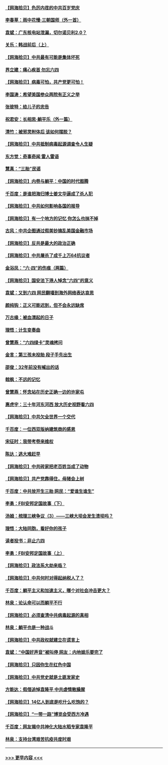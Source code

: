 #### [【网海拾贝】色厉内荏的中共百岁党庆](../pages/nsc993/n13025582.md?t=06170452) 
#### [李春草：雨中花慢‧三朝国师（外一首）](../pages/nsc993/n13025567.md?t=06170452) 
#### [袁斌：广东核电站泄漏，切尔诺贝利2.0？](../pages/nsc993/n13025475.md?t=06170452) 
#### [关乐：韩战前后（上）](../pages/nsc993/n13025387.md?t=06170452) 
#### [【网海拾贝】中共最有可能是集体坏死](../pages/nsc993/n13023101.md?t=06170452) 
#### [界立建：痛心疾首 勿忘六四](../pages/nsc993/n13022339.md?t=06170452) 
#### [【网海拾贝】病毒可怕，共产党更可怕！](../pages/nsc993/n13020728.md?t=06170452) 
#### [李国涛：希望美国参众两院有正义之举](../pages/nsc993/n13020674.md?t=06170452) 
#### [张彼特：给儿子的忠告](../pages/nsc993/n13018934.md?t=06170452) 
#### [祝君安：长相思‧躺平乐（外一篇）](../pages/nsc993/n13018923.md?t=06170452) 
#### [清竹：被邪灵附体后 该如何摆脱？](../pages/nsc993/n13018877.md?t=06170452) 
#### [【网海拾贝】中共抵制病毒起源调查令人生疑](../pages/nsc993/n13017785.md?t=06170452) 
#### [东方觉：奇事奇闻 雷人雷语](../pages/nsc993/n13017577.md?t=06170452) 
#### [慧真：“三胎”民谣](../pages/nsc993/n13017394.md?t=06170452) 
#### [【网海拾贝】内卷与躺平：中国的时代图腾](../pages/nsc993/n13016128.md?t=06170452) 
#### [千百度：是谁把海归博士姜文华逼成了杀人犯](../pages/nsc993/n13015218.md?t=06170452) 
#### [【网海拾贝】中共如何影响各国的报导](../pages/nsc993/n13012599.md?t=06170452) 
#### [【网海拾贝】有一个地方的记忆 你怎么也抹不掉](../pages/nsc993/n13009802.md?t=06170452) 
#### [古风：中共企图通过假美钞搞乱美国金融市场](../pages/nsc993/n13009626.md?t=06170452) 
#### [【网海拾贝】反共是最大的政治正确](../pages/nsc993/n13007051.md?t=06170452) 
#### [【网海拾贝】中共屠杀了成千上万64抗议者](../pages/nsc993/n13002713.md?t=06170452) 
#### [金浴凤：“六·四”的伤痕（两篇）](../pages/nsc993/n13001719.md?t=06170452) 
#### [【网海拾贝】国安法下港人悼念“六四”的意义](../pages/nsc993/n13001039.md?t=06170452) 
#### [袁斌：又到六四 网民翻墙到海外网络表达哀思](../pages/nsc993/n13000995.md?t=06170452) 
#### [颜纯钩：正义可能迟到，但不会永远缺席](../pages/nsc993/n13000920.md?t=06170452) 
#### [万古缘：被血漂起的日子](../pages/nsc993/n13000914.md?t=06170452) 
#### [理悟：计生变奏曲](../pages/nsc993/n13000414.md?t=06170452) 
#### [曾慧燕：“六四绿卡”灵魂拷问](../pages/nsc993/n13000277.md?t=06170452) 
#### [金言：第三孩未投胎 段子手先出生](../pages/nsc993/n13000215.md?t=06170452) 
#### [邵俊：32年前没有喊出的话](../pages/nsc993/n13000181.md?t=06170452) 
#### [戟枫：不远的记忆](../pages/nsc993/n13000121.md?t=06170452) 
#### [曾慧燕：怀念站在历史正确一边的许家屯](../pages/nsc993/n13000073.md?t=06170452) 
#### [惠虎宇：三十年河东河西 放大历史视野看六四](../pages/nsc993/n13000018.md?t=06170452) 
#### [【网海拾贝】中共欠全世界一个交代](../pages/nsc993/n12998706.md?t=06170452) 
#### [千百度：一位西双版纳建筑商的感恩](../pages/nsc993/n12998487.md?t=06170452) 
#### [宋征时：我带考卷来维权](../pages/nsc993/n12994088.md?t=06170452) 
#### [陈达：逃大难赶早](../pages/nsc993/n12993569.md?t=06170452) 
#### [【网海拾贝】中共砖家把老百姓当成了动物](../pages/nsc993/n12993483.md?t=06170452) 
#### [【网海拾贝】共产党靠得住，母猪会上树](../pages/nsc993/n12990730.md?t=06170452) 
#### [千百度：中共放开生三胎 网民：“爱谁生谁生”](../pages/nsc993/n12990644.md?t=06170452) 
#### [李勇：FBI安邦定国故事（下）](../pages/nsc993/n12987854.md?t=06170452) 
#### [汤姆：梳理三峡争议（3）——三峡大坝会发生溃坝吗？](../pages/nsc993/n12989806.md?t=06170452) 
#### [理悟：大陆同胞，看好你的孩子](../pages/nsc993/n12989778.md?t=06170452) 
#### [读者投书：非止六四](../pages/nsc993/n12989673.md?t=06170452) 
#### [李勇：FBI安邦定国故事（上）](../pages/nsc993/n12987749.md?t=06170452) 
#### [【网海拾贝】政法系大劫来临？](../pages/nsc993/n12987596.md?t=06170452) 
#### [【网海拾贝】中共何时对得起纳税人了？](../pages/nsc993/n12985578.md?t=06170452) 
#### [千百度：躺平主义和加速主义，哪个对社会冲击更大？](../pages/nsc993/n12985512.md?t=06170452) 
#### [林泉：论认命可以而躺平不行](../pages/nsc993/n12985505.md?t=06170452) 
#### [【网海拾贝】必须查清中共病毒起源的真相](../pages/nsc993/n12984276.md?t=06170452) 
#### [林泉：躺平也是一种战斗](../pages/nsc993/n12984194.md?t=06170452) 
#### [【网海拾贝】中共政权就建立在谎言上](../pages/nsc993/n12981880.md?t=06170452) 
#### [袁斌：“中国好声音”被叫停 网友：内地娱乐要完了](../pages/nsc993/n12981826.md?t=06170452) 
#### [【网海拾贝】只因你生在红色中国](../pages/nsc993/n12979096.md?t=06170452) 
#### [【网海拾贝】中共党史就是土匪发家史](../pages/nsc993/n12976478.md?t=06170452) 
#### [方能达：假借追悼袁隆平 中共虚情散臊腥](../pages/nsc993/n12976396.md?t=06170452) 
#### [【网海拾贝】14亿人到底是吃什么吃饱的？](../pages/nsc993/n12974125.md?t=06170452) 
#### [【网海拾贝】“一带一路”博览会受西方冷遇](../pages/nsc993/n12971787.md?t=06170452) 
#### [千百度：网友揭中共神化大陆水稻专家袁隆平](../pages/nsc993/n12971733.md?t=06170452) 
#### [林泉：支持台湾艰苦抗疫共度时艰](../pages/nsc993/n12971350.md?t=06170452) 

----
#### [ >>> 更早内容 <<< ](../indexes/nsc993-earlier.md)
